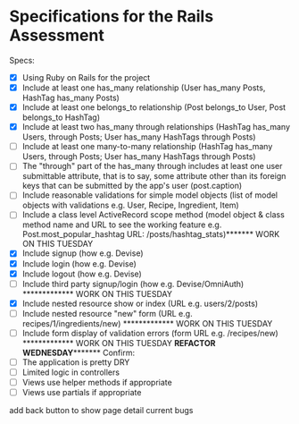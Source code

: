 # Specifications for the Rails Assessment

Specs:
- [x] Using Ruby on Rails for the project
- [x] Include at least one has_many relationship (User has_many Posts, HashTag has_many Posts)
- [x] Include at least one belongs_to relationship (Post belongs_to User, Post belongs_to HashTag)
- [x] Include at least two has_many through relationships (HashTag has_many Users, through Posts; User has_many HashTags through Posts)
- [ ] Include at least one many-to-many relationship (HashTag has_many Users, through Posts; User has_many HashTags through Posts)
- [ ] The "through" part of the has_many through includes at least one user submittable attribute, that is to say, some attribute other than its foreign keys that can be submitted by the app's user (post.caption)
- [ ] Include reasonable validations for simple model objects (list of model objects with validations e.g. User, Recipe, Ingredient, Item)
- [ ] Include a class level ActiveRecord scope method (model object & class method name and URL to see the working feature e.g. Post.most_popular_hashtag URL: /posts/hashtag_stats)******* WORK ON THIS TUESDAY
- [x] Include signup (how e.g. Devise)
- [x] Include login (how e.g. Devise)
- [x] Include logout (how e.g. Devise)
- [ ] Include third party signup/login (how e.g. Devise/OmniAuth) ************* WORK ON THIS TUESDAY
- [x] Include nested resource show or index (URL e.g. users/2/posts)
- [ ] Include nested resource "new" form (URL e.g. recipes/1/ingredients/new) ************* WORK ON THIS TUESDAY 
- [ ] Include form display of validation errors (form URL e.g. /recipes/new) ************* WORK ON THIS TUESDAY
            **********REFACTOR WEDNESDAY*****************
Confirm:
- [ ] The application is pretty DRY
- [ ] Limited logic in controllers
- [ ] Views use helper methods if appropriate
- [ ] Views use partials if appropriate

add back button to show page
detail current bugs